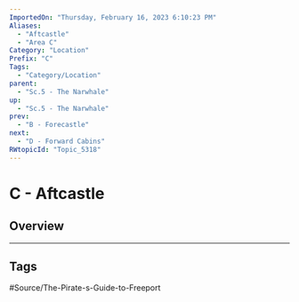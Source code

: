 ```yaml
---
ImportedOn: "Thursday, February 16, 2023 6:10:23 PM"
Aliases:
  - "Aftcastle"
  - "Area C"
Category: "Location"
Prefix: "C"
Tags:
  - "Category/Location"
parent:
  - "Sc.5 - The Narwhale"
up:
  - "Sc.5 - The Narwhale"
prev:
  - "B - Forecastle"
next:
  - "D - Forward Cabins"
RWtopicId: "Topic_5318"
---
```

# C - Aftcastle
## Overview

---
## Tags
#Source/The-Pirate-s-Guide-to-Freeport

